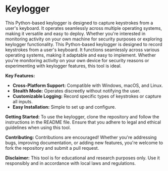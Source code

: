 # Keylogger
This Python-based keylogger is designed to capture keystrokes from a user's keyboard. It operates seamlessly across multiple operating systems, making it versatile and easy to deploy. Whether you're interested in monitoring activity on your own machine for security purposes or exploring keylogger functionality.
This Python-based keylogger is designed to record keystrokes from a user's keyboard. It functions seamlessly across various operating systems, making it adaptable and easy to implement. Whether you're monitoring activity on your own device for security reasons or experimenting with keylogger features, this tool is ideal.

**Key Features:**
- **Cross-Platform Support:** Compatible with Windows, macOS, and Linux.
- **Stealth Mode:** Operates discreetly without notifying the user.
- **Customizable Logging:** Record specific types of keystrokes or capture all inputs.
- **Easy Installation:** Simple to set up and configure.

**Getting Started:**
To use the keylogger, clone the repository and follow the instructions in the README file. Ensure that you adhere to legal and ethical guidelines when using this tool.

**Contributing:**
Contributions are encouraged! Whether you're addressing bugs, improving documentation, or adding new features, you're welcome to fork the repository and submit a pull request.

**Disclaimer:**
This tool is for educational and research purposes only. Use it responsibly and in accordance with local laws and regulations.

